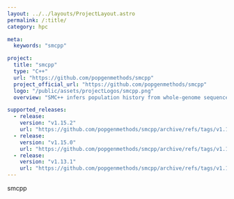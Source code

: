 ```yaml
---
layout: ../../layouts/ProjectLayout.astro
permalink: /:title/
category: hpc

meta:
  keywords: "smcpp"

project:
  title: "smcpp"
  type: "C++"
  url: "https://github.com/popgenmethods/smcpp"
  project_official_url: "https://github.com/popgenmethods/smcpp"
  logo: "/public/assets/projectLogos/smcpp.png"
  overview: "SMC++ infers population history from whole-genome sequence data."

supported_releases:
  - release:
    version: "v1.15.2"
    url: "https://github.com/popgenmethods/smcpp/archive/refs/tags/v1.15.2.tar.gz"
  - release:
    version: "v1.15.0"
    url: "https://github.com/popgenmethods/smcpp/archive/refs/tags/v1.15.0.tar.gz"
  - release:
    version: "v1.13.1"
    url: "https://github.com/popgenmethods/smcpp/archive/refs/tags/v1.13.1.tar.gz"
---
```


<p>smcpp</p>

